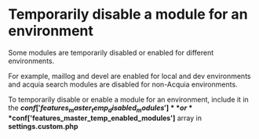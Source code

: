 # Temporarily disable a module for an environment

Some modules are temporarily disabled or enabled for different environments.

For example, maillog and devel are enabled for local and dev environments and acquia search modules are disabled for non-Acquia environments.

To temporarily disable or enable a module for an environment, include it in the **$conf['features_master_temp_disabled_modules']** or **$conf['features_master_temp_enabled_modules']** array in **settings.custom.php**
